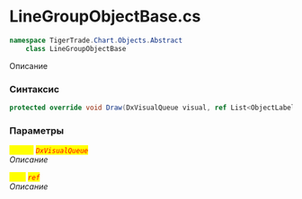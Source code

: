 
# LineGroupObjectBase.cs
```csharp
namespace TigerTrade.Chart.Objects.Abstract  
    class LineGroupObjectBase
```

Описание

### Синтаксис
```csharp
protected override void Draw(DxVisualQueue visual, ref List<ObjectLabelInfo> labels)
```

### Параметры  
<mark style="color:yellow;">`visual`</mark> <mark style="color:red;">*`DxVisualQueue`*</mark>  
 *Описание*  
  
<mark style="color:yellow;">`List`</mark> <mark style="color:red;">*`ref`*</mark>  
 *Описание*  
  

                    
                    